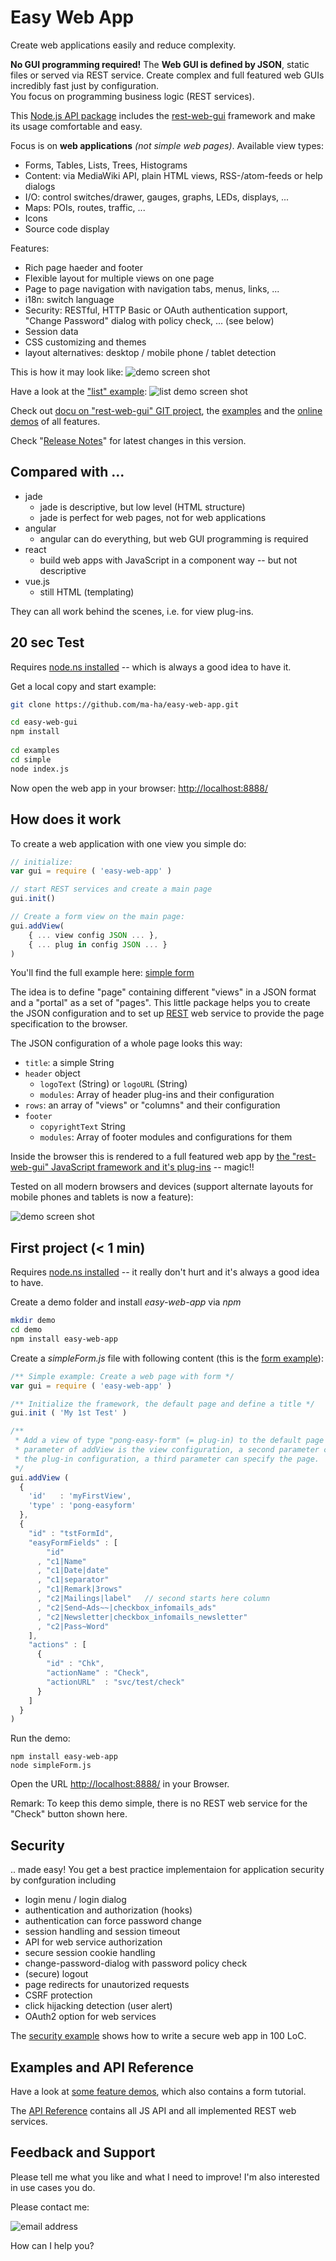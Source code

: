 # Easy Web App
Create web applications easily and reduce complexity.

**No GUI programming required!** The **Web GUI is defined by JSON**, static files or served via REST service.
Create complex and full featured web GUIs incredibly fast just by configuration.  
You focus on programming business logic (REST services). 

This [Node.js API package](https://www.npmjs.com/package/easy-web-app) 
includes the [rest-web-gui](https://github.com/ma-ha/rest-web-ui) framework and make its usage comfortable and easy.

Focus is on **web applications** _(not simple web pages)_. 
Available view types:
* Forms, Tables, Lists, Trees, Histograms
* Content: via MediaWiki API, plain HTML views, RSS-/atom-feeds or help dialogs
* I/O: control switches/drawer, gauges, graphs, LEDs, displays, ...
* Maps: POIs, routes, traffic, ...
* Icons 
* Source code display

Features:
* Rich page haeder and footer
* Flexible layout for multiple views on one page 
* Page to page navigation with navigation tabs, menus, links, ...
* i18n: switch language
* Security: RESTful, HTTP Basic or OAuth authentication support, "Change Password" dialog with policy check, ... (see below)
* Session data
* CSS customizing and themes
* layout alternatives: desktop / mobile phone / tablet detection 

This is how it may look like:
![demo screen shot](http://bit.ly/rest-web-gui-screenshot) 

Have a look at the ["list" example](https://github.com/ma-ha/easy-web-app/tree/master/examples/list):
![list demo screen shot](https://github.com/ma-ha/easy-web-app/raw/master/examples/list/pong-list.png) 


Check out [docu on "rest-web-gui" GIT project](https://github.com/ma-ha/rest-web-ui/), 
the [examples](https://github.com/ma-ha/easy-web-app/tree/master/examples/)
and the [online demos](https://mh-svr.de/pong_dev) of all features.


Check "[Release Notes](https://github.com/ma-ha/easy-web-app/blob/master/ReleaseNotes.md)" for latest changes in this version.

## Compared with ...
* jade
  * jade is descriptive, but low level (HTML structure)
  * jade is perfect for web pages, not for web applications
* angular 
  * angular can do everything, but web GUI programming is required 
* react
  * build web apps with JavaScript in a component way -- but not descriptive
* vue.js
  * still HTML (templating)

They can all work behind the scenes, i.e. for view plug-ins. 

## 20 sec Test
Requires [node.ns installed](https://nodejs.org/en/download/) -- 
which is always a good idea to have it.

Get a local copy and start example:

```bash
git clone https://github.com/ma-ha/easy-web-app.git

cd easy-web-gui
npm install
 
cd examples
cd simple
node index.js
```

Now open the web app in your browser: [http://localhost:8888/](http://localhost:8888/)
	
## How does it work
To create a web application with one view you simple do:

```javascript
// initialize:
var gui = require ( 'easy-web-app' )

// start REST services and create a main page
gui.init()  

// Create a form view on the main page:
gui.addView( 
	{ ... view config JSON ... },
	{ ... plug in config JSON ... } 
)
```

You'll find the full example here:
[simple form](https://github.com/ma-ha/easy-web-app/blob/master/examples/simple/)

The idea is to define "page" containing different "views" in a JSON format and a "portal" as a set of "pages".
This little package helps you to create the JSON configuration and 
to set up [REST](https://en.wikipedia.org/wiki/Representational_state_transfer) 
web service to provide the page specification to the browser.

The JSON configuration of a whole page looks this way:
* `title`: a simple String
* `header` object
  * `logoText` (String) or `logoURL` (String) 
  * `modules`: Array of header plug-ins and their configuration
* `rows`: an array of "views" or "columns" and their configuration 
* `footer`
  * `copyrightText` String 
  * `modules`:  Array of footer modules and configurations for them

Inside the browser this is rendered to a full featured web app by
[the "rest-web-gui" JavaScript framework and it's plug-ins](https://github.com/ma-ha/rest-web-ui/) -- magic!!

Tested on all modern browsers and devices (support alternate layouts for mobile phones and tablets is now a feature):

![demo screen shot](https://raw.githubusercontent.com/ma-ha/easy-web-app/master/examples/gui-on-devices-s.png) 


## First project (< 1 min)
Requires [node.ns installed](https://nodejs.org/en/download/) -- 
it really don't hurt and it's always a good idea to have.

Create a demo folder and install _easy-web-app_ via _npm_

```bash
mkdir demo
cd demo
npm install easy-web-app
```

Create a _simpleForm.js_ file with following content 
(this is the [form example](https://github.com/ma-ha/easy-web-app/blob/master/examples/simple/index.js)):

```javascript
/** Simple example: Create a web page with form */
var gui = require ( 'easy-web-app' )

/** Initialize the framework, the default page and define a title */
gui.init ( 'My 1st Test' )

/**
 * Add a view of type "pong-easy-form" (= plug-in) to the default page the first
 * parameter of addView is the view configuration, a second parameter can define
 * the plug-in configuration, a third parameter can specify the page.
 */
gui.addView ( 
  {
    'id'   : 'myFirstView',
    'type' : 'pong-easyform'
  },
  {
    "id" : "tstFormId",
    "easyFormFields" : [ 
        "id"
      , "c1|Name"
      , "c1|Date|date"
      , "c1|separator"
      , "c1|Remark|3rows"
      , "c2|Mailings|label"   // second starts here column
      , "c2|Send~Ads~~|checkbox_infomails_ads"
      , "c2|Newsletter|checkbox_infomails_newsletter"
      , "c2|Pass~Word" 
    ],
    "actions" : [ 
      {
        "id" : "Chk",
        "actionName" : "Check",
        "actionURL"  : "svc/test/check"
      }
    ]
  }
)
```

Run the demo:

	npm install easy-web-app
	node simpleForm.js
	
Open the URL [http://localhost:8888/](http://localhost:8888/) in your Browser.

Remark: To keep this demo simple, there is no REST web service for the 
"Check" button shown here. 

## Security
.. made easy! You get a best practice implementaion for 
application security by confguration including 
* login menu / login dialog
* authentication and authorization (hooks)
* authentication can force password change
* session handling and session timeout
* API for web service authorization 
* secure session cookie handling
* change-password-dialog with password policy check
* (secure) logout 
* page redirects for unautorized requests
* CSRF protection
* click hijacking detection (user alert)
* OAuth2 option for web services 

The [security example](https://github.com/ma-ha/easy-web-app/tree/master/examples/security) 
shows how to write a secure web app in 100 LoC. 

## Examples and API Reference
Have a look at [some feature demos](https://github.com/ma-ha/easy-web-app/tree/master/examples/),
which also contains a form tutorial.

The [API Reference](https://github.com/ma-ha/easy-web-app/blob/master/API-Reference.md)
contains all JS API and all implemented REST web services.

## Feedback and Support
Please tell me what you like and what I need to improve! I'm also interested in use cases you do. 

Please contact me: 

![email address](https://raw.githubusercontent.com/ma-ha/easy-web-app/master/email.png) 

How can I help you?